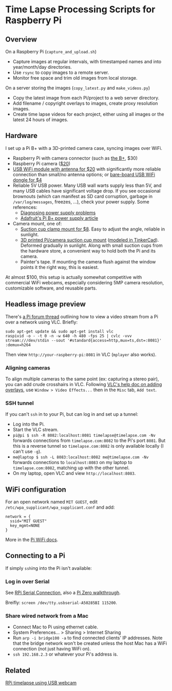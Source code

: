 # Time Lapse Processing Scripts for Raspberry Pi

## Overview

On a Raspberry Pi (`capture_and_upload.sh`)

*   Capture images at regular intervals, with timestamped names and into year/month/day directories.
*   Use `rsync` to copy images to a remote server.
*   Monitor free space and trim old images from local storage.

On a server storing the images (`copy_latest.py` and `make_videos.py`)

*   Copy the latest image from each Pi/project to a web server directory.
*   Add filename / copyright overlays to images, create proxy resolution images.
*   Create time lapse videos for each project, either using all images or the latest 24 hours of images.

## Hardware

I set up a Pi B+ with a 3D-printed camera case, syncing images over WiFi.

*   Raspberry Pi with camera connector (such as [the B+](http://adafru.it/1914), $30)
*   Raspberry Pi camera ([$20](http://adafru.it/1367))
*   [USB WiFi module with antenna for $20](http://adafru.it/1030) with significantly more reliable connection than small/no antenna options; or [bare-board USB WiFi dongle for $4](https://www.amazon.com/dp/B0113VBNKA)
*   Reliable 5V USB power. Many USB wall warts supply less than 5V, and many USB cables have significant voltage drop. If you see occasional brownouts (which can manifest as SD card corruption, garbage in `/var/log/messages`, freezes, ...), check your power supply. Some references:
    *   [Diagnosing power supply problems](http://elinux.org/RPi_Hardware#Power_supply_problems)
    *   [Adafruit's Pi B+ power supply article](https://learn.adafruit.com/introducing-the-raspberry-pi-model-b-plus-plus-differences-vs-model-b/power-supply)
*   Camera mount, one of:
    *   [Suction cup clamp mount for $8](https://smile.amazon.com/IPOW-Universal-Windshield-Dashboard-Suction/dp/B013Y4S2RQ). Easy to adjust the angle, reliable in sunlight.
    *   [3D printed Pi/camera suction cup mount](http://www.thingiverse.com/thing:1592053) ([modeled in TinkerCad](https://tinkercad.com/things/8DpHAWdNvYx)). Deformed gradually in sunlight. Along with small suction cups from the hardware store, a convenient way to hold both the Pi and its camera.
    *   Painter's tape. If mounting the camera flush against the window points it the right way, this is easiest.

At almost $100, this setup is actually somewhat competitive with commercial WiFi webcams, especially considering 5MP camera resolution, customizable software, and reusable parts.

## Headless image preview

There's [a Pi forum thread](https://www.raspberrypi.org/forums/viewtopic.php?t=119960&p=812018) outlining how to view a video stream from a Pi over a network using VLC. Briefly:

```
sudo apt-get update && sudo apt-get install vlc
raspivid -o - -t 0 -n -w 640 -h 480 -fps 25 | cvlc -vvv stream:///dev/stdin --sout '#standard{access=http,mux=ts,dst=:8081}' :demux=h264
```

Then view `http://your-raspberry-pi:8081` in VLC (`mplayer` also works).

### Aligning cameras

To align multiple cameras to the same point (ex: capturing a stereo pair), you can add crude crosshairs in VLC. Following [VLC's help doc on adding overlays](https://www.vlchelp.com/add-logo-watermarks-over-videos-vlc/), use `Window > Video Effects...` then in the `Misc` tab, `Add text`.

### SSH tunnel

If you can't `ssh` in to your Pi, but can log in and set up a tunnel:

*   Log into the Pi.
*   Start the VLC stream.
*   `pi@pi $ ssh -R 8082:localhost:8081 timelapse@timelapse.com -Nv` forwards connections from `timelapse.com:8082` to the Pi's port `8081`. But this is a reverse tunnel so `timelapse.com:8082` is only available locally (I can't use `-g`).
*   `me@laptop $ ssh -L 8083:localhost:8082 me@timelapse.com -Nv` forwards connections to `localhost:8083` on my laptop to `timelapse.com:8082`, matching up with the other tunnel.
*   On my laptop, open VLC and view `http://localhost:8083`.

## WiFi configuration

For an open network named `MIT GUEST`, edit `/etc/wpa_supplicant/wpa_supplicant.conf` and add:

```
network = {
  ssid="MIT GUEST"
  key_mgmt=NONE
}
```

More in the [Pi WiFi docs](https://www.raspberrypi.org/documentation/configuration/wireless/wireless-cli.md).

## Connecting to a Pi

If simply `ssh`ing into the Pi isn't available:

### Log in over Serial

See [RPi Serial Connection](http://elinux.org/RPi_Serial_Connection), also a [Pi Zero walkthrough](http://hackers.gallery/850/misc/raspberry-pi-zero-setting-up-wifi-over-the-serial-console).

Breifly: `screen /dev/tty.usbserial-A50285BI 115200`.

### Share wired network from a Mac

*   Connect Mac to Pi using ethernet cable.
*   System Preferences... > Sharing > Internet Sharing
*   Run `arp -i bridge100 -a` to find connected clients' IP addresses. Note that the bridge network won't be created unless the host Mac has a WiFi connection (not just having WiFi on).
*   `ssh 192.168.2.3` or whatever your Pi's address is.

## Related

[RPi timelapse using USB webcam](https://github.com/alvarop/timelapse)
